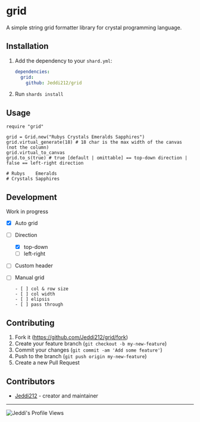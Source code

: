 # grid

A simple string grid formatter library for crystal programming language.

## Installation

1. Add the dependency to your `shard.yml`:

   ```yaml
   dependencies:
     grid:
       github: Jeddi212/grid
   ```

2. Run `shards install`

## Usage

```crystal
require "grid"

grid = Grid.new("Rubys Crystals Emeralds Sapphires")
grid.virtual_generate(18) # 18 char is the max width of the canvas (not the column)  
grid.virtual_to_canvas
grid.to_s(true) # true [default | omittable] == top-down direction | false == left-right direction

# Rubys    Emeralds 
# Crystals Sapphires

```

## Development

Work in progress

- [x] Auto grid

- [ ] Direction

   - [x] top-down
   - [ ] left-right
   
- [ ] Custom header

- [ ] Manual grid 

      - [ ] col & row size
      - [ ] col width
      - [ ] elipsis
      - [ ] pass through

## Contributing

1. Fork it (<https://github.com/Jeddi212/grid/fork>)
2. Create your feature branch (`git checkout -b my-new-feature`)
3. Commit your changes (`git commit -am 'Add some feature'`)
4. Push to the branch (`git push origin my-new-feature`)
5. Create a new Pull Request

## Contributors

- [Jeddi212](https://github.com/Jeddi212) - creator and maintainer

<hr>

![Jeddi's Profile Views](https://api.visitorbadge.io/api/visitors?path=https%3A%2F%2Fgithub.com%2FJeddi212&countColor=%23fce775&style=flat-square)

